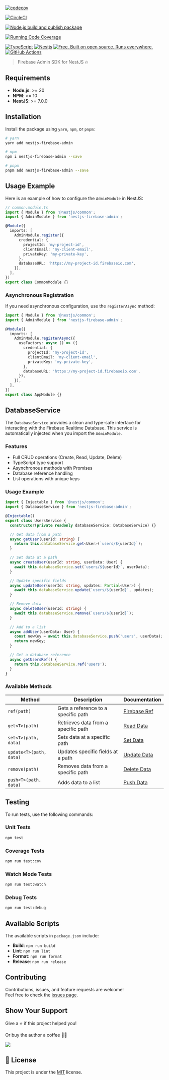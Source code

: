 [![codecov](https://codecov.io/gh/hebertcisco/nestjs-firebase-admin/branch/main/graph/badge.svg?token=N0IW1UNNIP)](https://codecov.io/gh/hebertcisco/nestjs-firebase-admin)

[![CircleCI](https://dl.circleci.com/status-badge/img/gh/hebertcisco/nestjs-firebase-admin/tree/main.svg?style=svg)](https://dl.circleci.com/status-badge/redirect/gh/hebertcisco/nestjs-firebase-admin/tree/main)

[![Node.js build and publish package](https://github.com/hebertcisco/nestjs-firebase-admin/actions/workflows/npm-publish.yml/badge.svg)](https://github.com/hebertcisco/nestjs-firebase-admin/actions/workflows/npm-publish.yml)

[![Running Code Coverage](https://github.com/hebertcisco/nestjs-firebase-admin/actions/workflows/coverage.yml/badge.svg)](https://github.com/hebertcisco/nestjs-firebase-admin/actions/workflows/coverage.yml)

[![TypeScript](https://img.shields.io/badge/TypeScript-007ACC?style=flat&logo=typescript&logoColor=white)](https://www.typescriptlang.org/)
[![Nestjs](https://img.shields.io/badge/Nestjs-ea2845?style=flat&logo=nestjs&logoColor=white)](https://nestjs.com/)
[![Free. Built on open source. Runs everywhere.](https://img.shields.io/badge/VS_Code-0078D4?style=flat&logo=visual%20studio%20code&logoColor=white)](https://code.visualstudio.com/)
[![GitHub Actions](https://img.shields.io/badge/github%20actions-%232671E5.svg?style=flat&logo=githubactions&logoColor=white)](https://github.com/hebertcisco/nestjs-firebase-admin/actions)

> Firebase Admin SDK for NestJS :fire:

## Requirements

- **Node.js**: >= 20
- **NPM**: >= 10
- **NestJS**: >= 7.0.0

## Installation

Install the package using `yarn`, `npm`, or `pnpm`:

```bash
# yarn
yarn add nestjs-firebase-admin
```

```bash
# npm
npm i nestjs-firebase-admin --save
```

```bash
# pnpm
pnpm add nestjs-firebase-admin --save
```

## Usage Example

Here is an example of how to configure the `AdminModule` in NestJS:

```ts
// common.module.ts
import { Module } from '@nestjs/common';
import { AdminModule } from 'nestjs-firebase-admin';

@Module({
  imports: [
    AdminModule.register({
      credential: {
        projectId: 'my-project-id',
        clientEmail: 'my-client-email',
        privateKey: 'my-private-key',
      },
      databaseURL: 'https://my-project-id.firebaseio.com',
    }),
  ],
})
export class CommonModule {}
```

### Asynchronous Registration

If you need asynchronous configuration, use the `registerAsync` method:

```ts
import { Module } from '@nestjs/common';
import { AdminModule } from 'nestjs-firebase-admin';

@Module({
  imports: [
    AdminModule.registerAsync({
      useFactory: async () => ({
        credential: {
          projectId: 'my-project-id',
          clientEmail: 'my-client-email',
          privateKey: 'my-private-key',
        },
        databaseURL: 'https://my-project-id.firebaseio.com',
      }),
    }),
  ],
})
export class AppModule {}
```

## DatabaseService

The `DatabaseService` provides a clean and type-safe interface for interacting with the Firebase Realtime Database. This service is automatically injected when you import the `AdminModule`.

### Features

- Full CRUD operations (Create, Read, Update, Delete)
- TypeScript type support
- Asynchronous methods with Promises
- Database reference handling
- List operations with unique keys

### Usage Example

```ts
import { Injectable } from '@nestjs/common';
import { DatabaseService } from 'nestjs-firebase-admin';

@Injectable()
export class UsersService {
  constructor(private readonly databaseService: DatabaseService) {}

  // Get data from a path
  async getUser(userId: string) {
    return this.databaseService.get<User>(`users/${userId}`);
  }

  // Set data at a path
  async createUser(userId: string, userData: User) {
    await this.databaseService.set(`users/${userId}`, userData);
  }

  // Update specific fields
  async updateUser(userId: string, updates: Partial<User>) {
    await this.databaseService.update(`users/${userId}`, updates);
  }

  // Remove data
  async deleteUser(userId: string) {
    await this.databaseService.remove(`users/${userId}`);
  }

  // Add to a list
  async addUser(userData: User) {
    const newKey = await this.databaseService.push('users', userData);
    return newKey;
  }

  // Get a database reference
  async getUsersRef() {
    return this.databaseService.ref('users');
  }
}
```

### Available Methods

| Method | Description | Documentation |
|--------|-------------|---------------|
| `ref(path)` | Gets a reference to a specific path | [Firebase Ref](https://firebase.google.com/docs/database/admin/retrieve-data#section-queries) |
| `get<T>(path)` | Retrieves data from a specific path | [Read Data](https://firebase.google.com/docs/database/admin/retrieve-data#section-read-once) |
| `set<T>(path, data)` | Sets data at a specific path | [Set Data](https://firebase.google.com/docs/database/admin/save-data#section-set) |
| `update<T>(path, data)` | Updates specific fields at a path | [Update Data](https://firebase.google.com/docs/database/admin/save-data#section-update) |
| `remove(path)` | Removes data from a specific path | [Delete Data](https://firebase.google.com/docs/database/admin/save-data#section-delete) |
| `push<T>(path, data)` | Adds data to a list | [Push Data](https://firebase.google.com/docs/database/admin/save-data#section-push) |

## Testing

To run tests, use the following commands:

### Unit Tests

```bash
npm test
```

### Coverage Tests

```bash
npm run test:cov
```

### Watch Mode Tests

```bash
npm run test:watch
```

### Debug Tests

```bash
npm run test:debug
```

## Available Scripts

The available scripts in `package.json` include:

- **Build**: `npm run build`
- **Lint**: `npm run lint`
- **Format**: `npm run format`
- **Release**: `npm run release`

## Contributing

Contributions, issues, and feature requests are welcome!<br />Feel free to check the [issues page](https://github.com/hebertcisco/nestjs-firebase-admin/issues).

## Show Your Support

Give a ⭐️ if this project helped you!

Or buy the author a coffee 🙌🏾

<a href="https://www.buymeacoffee.com/hebertcisco">
    <img src="https://img.buymeacoffee.com/button-api/?text=Buy me a coffee&emoji=&slug=hebertcisco&button_colour=FFDD00&font_colour=000000&font_family=Inter&outline_colour=000000&coffee_colour=ffffff" />
</a>

## 📝 License

This project is under the [MIT](LICENSE) license.

